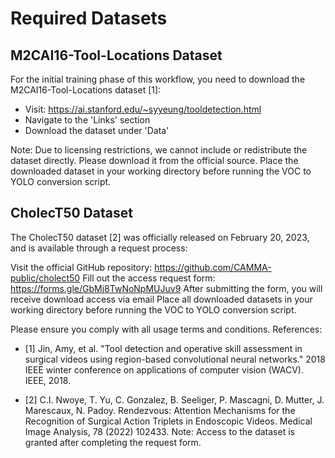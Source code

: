 # Required Datasets
## M2CAI16-Tool-Locations Dataset
For the initial training phase of this workflow, you need to download the M2CAI16-Tool-Locations dataset [1]:

- Visit: https://ai.stanford.edu/~syyeung/tooldetection.html
- Navigate to the 'Links' section
- Download the dataset under 'Data'

Note: Due to licensing restrictions, we cannot include or redistribute the dataset directly. Please download it from the official source.
Place the downloaded dataset in your working directory before running the VOC to YOLO conversion script.

## CholecT50 Dataset

The CholecT50 dataset [2] was officially released on February 20, 2023, and is available through a request process:

Visit the official GitHub repository: https://github.com/CAMMA-public/cholect50
Fill out the access request form: https://forms.gle/GbMj8TwNoNpMUJuv9
After submitting the form, you will receive download access via email
Place all downloaded datasets in your working directory before running the VOC to YOLO conversion script.

Please ensure you comply with all usage terms and conditions.
References:
- [1] Jin, Amy, et al. "Tool detection and operative skill assessment in surgical videos using region-based convolutional neural networks." 2018 IEEE winter conference on applications of computer vision (WACV). IEEE, 2018.

- [2] C.I. Nwoye, T. Yu, C. Gonzalez, B. Seeliger, P. Mascagni, D. Mutter, J. Marescaux, N. Padoy. Rendezvous: Attention Mechanisms for the Recognition of Surgical Action Triplets in Endoscopic Videos. Medical Image Analysis, 78 (2022) 102433.
Note: Access to the dataset is granted after completing the request form. 
